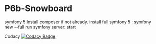 # P6b-Snowboard
symfony 5
Install composer if not already.
install full symfony 5 : symfony new --full
run symfony server: start

Codacy
[![Codacy Badge](https://app.codacy.com/project/badge/Grade/05f7c717966c4a2ca563a599001f454f)](https://www.codacy.com/gh/HysteriaKa/P6b-Snowboard/dashboard?utm_source=github.com&amp;utm_medium=referral&amp;utm_content=HysteriaKa/P6b-Snowboard&amp;utm_campaign=Badge_Grade)
